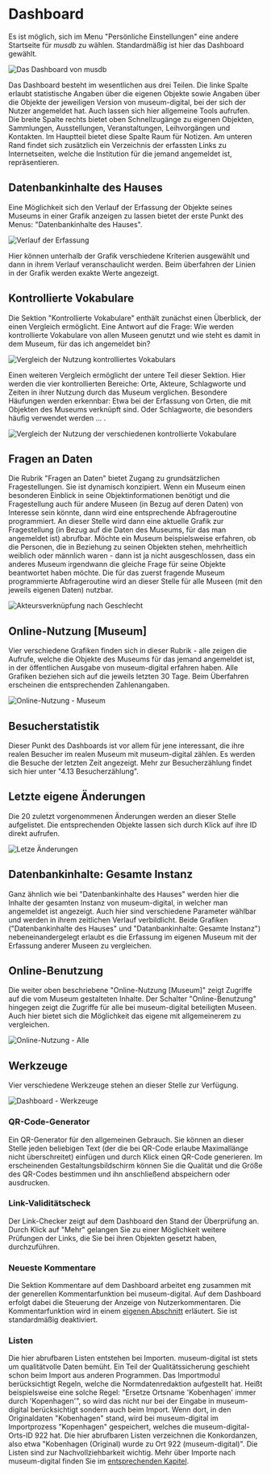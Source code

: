# Dashboard

Es ist möglich, sich im Menu "Persönliche Einstellungen" eine andere Startseite für *musdb* zu wählen. Standardmäßig ist hier das Dashboard gewählt.

![Das Dashboard von musdb](../../assets/musdb/navigation/dashboard_focus.png "Dashboard von musdb")

Das Dashboard besteht im wesentlichen aus drei Teilen. Die linke Spalte erlaubt statistische Angaben über die eigenen Objekte sowie Angaben über die Objekte der jeweiligen Version von museum-digital, bei der sich der Nutzer angemeldet hat. Auch lassen sich hier allgemeine Tools aufrufen. Die breite Spalte rechts bietet oben Schnellzugänge zu eigenen Objekten, Sammlungen, Ausstellungen, Veranstaltungen, Leihvorgängen und Kontakten. Im Hauptteil bietet diese Spalte Raum für Notizen. Am unteren Rand findet sich zusätzlich ein Verzeichnis der erfassten Links zu Internetseiten, welche die Institution für die jemand angemeldet ist, repräsentieren.

## Datenbankinhalte des Hauses

Eine Möglichkeit sich den Verlauf der Erfassung der Objekte seines Museums in einer Grafik anzeigen zu lassen bietet der erste Punkt des Menus: "Datenbankinhalte des Hauses".

![Verlauf der Erfassung](../../assets/musdb/navigation/eigene_inhalte.png "Entwicklung der Erfassung (Museumsweit)")

Hier können unterhalb der Grafik verschiedene Kriterien ausgewählt und dann in ihrem Verlauf veranschaulicht werden. Beim überfahren der Linien in der Grafik werden exakte Werte angezeigt.

## Kontrollierte Vokabulare

Die Sektion "Kontrollierte Vokabulare" enthält zunächst einen Überblick, der einen Vergleich ermöglicht. Eine Antwort auf die Frage: Wie werden kontrollierte Vokabulare von allen Museen genutzt und wie steht es damit in dem Museum, für das ich angemeldet bin?

![Vergleich der Nutzung kontrolliertes Vokabulars](../../assets/musdb/navigation/konrollierte_vokabulare1.png "Nutzung kontrollierten Vokabulars - Vergleich: Gesamt - Museum")

Einen weiteren Vergleich ermöglicht der untere Teil dieser Sektion. Hier werden die vier kontrollierten Bereiche: Orte, Akteure, Schlagworte und Zeiten in ihrer Nutzung durch das Museum verglichen. Besondere Häufungen werden erkennbar: Etwa bei der Erfassung von Orten, die mit Objekten des Museums verknüpft sind. Oder Schlagworte, die besonders häufig verwendet werden ... .

![Vergleich der Nutzung der verschiedenen kontrollierte Vokabulare](../../assets/musdb/navigation/konrollierte_vokabulare2.png "Nutzung kontrollierten Vokabulars - Vergleich der Vokabulare")

## Fragen an Daten

Die Rubrik "Fragen an Daten" bietet Zugang zu grundsätzlichen Fragestellungen. Sie ist dynamisch konzipiert. Wenn ein Museum einen besonderen Einblick in seine Objektinformationen benötigt und die Fragestellung auch für andere Museen (in Bezug auf deren Daten) von Interesse sein könnte, dann wird eine entsprechende Abfrageroutine programmiert. An dieser Stelle wird dann eine aktuelle Grafik zur Fragestellung (in Bezug auf die Daten des Museums, für das man angemeldet ist) abrufbar. Möchte ein Museum beispielsweise erfahren, ob die Personen, die in Beziehung zu seinen Objekten stehen, mehrheitlich weiblich oder männlich waren - dann ist ja nicht ausgeschlossen, dass ein anderes Museum irgendwann die gleiche Frage für seine Objekte beantwortet haben möchte. Die für das zuerst fragende Museum programmierte Abfrageroutine wird an dieser Stelle für alle Museen (mit den jeweils eigenen Daten) nutzbar.

![Akteursverknüpfung nach Geschlecht](../../assets/musdb/navigation/dashboard_fragen.png "Akteursverknüpfung nach Geschlecht")

## Online-Nutzung [Museum]

Vier verschiedene Grafiken finden sich in dieser Rubrik - alle zeigen die Aufrufe, welche die Objekte des Museums für das jemand angemeldet ist, in der öffentlichen Ausgabe von museum-digital erfahren haben. Alle Grafiken beziehen sich auf die jeweils letzten 30 Tage. Beim Überfahren erscheinen die entsprechenden Zahlenangaben.

![Online-Nutzung - Museum](../../assets/musdb/navigation/dashboard_users_museum.png "Online-Nutzung - Museum")

## Besucherstatistik

Dieser Punkt des Dashboards ist vor allem für jene interessant, die ihre realen Besucher im realen Museum mit museum-digital zählen. Es werden die Besuche der letzten Zeit angezeigt. Mehr zur Besucherzählung findet sich hier unter "4.13 Besucherzählung".

## Letzte eigene Änderungen

Die 20 zuletzt vorgenommenen Änderungen werden an dieser Stelle aufgelistet. Die entsprechenden Objekte lassen sich durch Klick auf ihre ID direkt aufrufen.

![Letze Änderungen](../../assets/musdb/navigation/last_changes.png "Die 20 zuletzt vorgenommenen Änderungen")

## Datenbankinhalte: Gesamte Instanz

Ganz ähnlich wie bei "Datenbankinhalte des Hauses" werden hier die Inhalte der gesamten Instanz von museum-digital, in welcher man angemeldet ist angezeigt. Auch hier sind verschiedene Parameter wählbar und werden in ihrem zeitlichen Verlauf verbildlicht. Beide Grafiken ("Datenbankinhalte des Hauses" und "Datanbankinhalte: Gesamte Instanz") nebeneinandergelegt erlaubt es die Erfassung im eigenen Museum mit der Erfassung anderer Museen zu vergleichen.

## Online-Benutzung

Die weiter oben beschriebene "Online-Nutzung [Museum]" zeigt Zugriffe auf die vom Museum gestalteten Inhalte. Der Schalter "Online-Benutzung" hingegen zeigt die Zugriffe für alle bei museum-digital beteiligten Museen. Auch hier bietet sich die Möglichkeit das eigene mit allgemeinerem zu vergleichen.

![Online-Nutzung - Alle](../../assets/musdb/navigation/nutzung_instanz.png "Online-Nutzung - Alle")

## Werkzeuge

Vier verschiedene Werkzeuge stehen an dieser Stelle zur Verfügung.

![Dashboard - Werkzeuge](../../assets/musdb/navigation/dashboard_tools.png "Werkzeuge des Dashboards")

### QR-Code-Generator

Ein QR-Generator für den allgemeinen Gebrauch. Sie können an dieser Stelle jeden beliebigen Text (der die bei QR-Code erlaube Maximallänge nicht überschreitet) einfügen und durch Klick einen QR-Code generieren. Im erscheinenden Gestaltungsbildschirm können Sie die Qualität und die Größe des QR-Codes bestimmen und ihn anschließend abspeichern oder ausdrucken.

### Link-Validitätscheck

Der Link-Checker zeigt auf dem Dashboard den Stand der Überprüfung an. Durch Klick auf "Mehr" gelangen Sie zu einer Möglichkeit weitere Prüfungen der Links, die Sie bei ihren Objekten gesetzt haben, durchzuführen.

### Neueste Kommentare

Die Sektion Kommentare auf dem Dashboard arbeitet eng zusammen mit der generellen Kommentarfunktion bei museum-digital. Auf dem Dashboard erfolgt dabei die Steuerung der Anzeige von Nutzerkommentaren. Die Kommentarfunktion wird in einem [eigenen Abschnitt](../../tools_functions/kommentare.md) erläutert. Sie ist standardmäßig deaktiviert.

### Listen

Die hier abrufbaren Listen entstehen bei Importen. museum-digital ist stets um qualitätvolle Daten bemüht. Ein Teil der Qualitätssicherung geschieht schon beim Import aus anderen Programmen. Das Importmodul berücksichtigt Regeln, welche die Normdatenredaktion aufgestellt hat. Heißt beispielsweise eine solche Regel: "Ersetze Ortsname 'Kobenhagen' immer durch 'Kopenhagen'", so wird das nicht nur bei der Eingabe in museum-digital berücksichtigt sondern auch beim Import. Wenn dort, in den Originaldaten "Kobenhagen" stand, wird bei museum-digital im Importprozess "Kopenhagen" gespeichert, welches die museum-digital-Orts-ID 922 hat. Die hier abrufbaren Listen verzeichnen die Konkordanzen, also etwa "Kobenhagen (Original) wurde zu Ort 922 (museum-digital)". Die Listen sind zur Nachvollziehbarkeit wichtig. Mehr über Importe nach museum-digital finden Sie im [entsprechenden Kapitel](./import/README.md).
